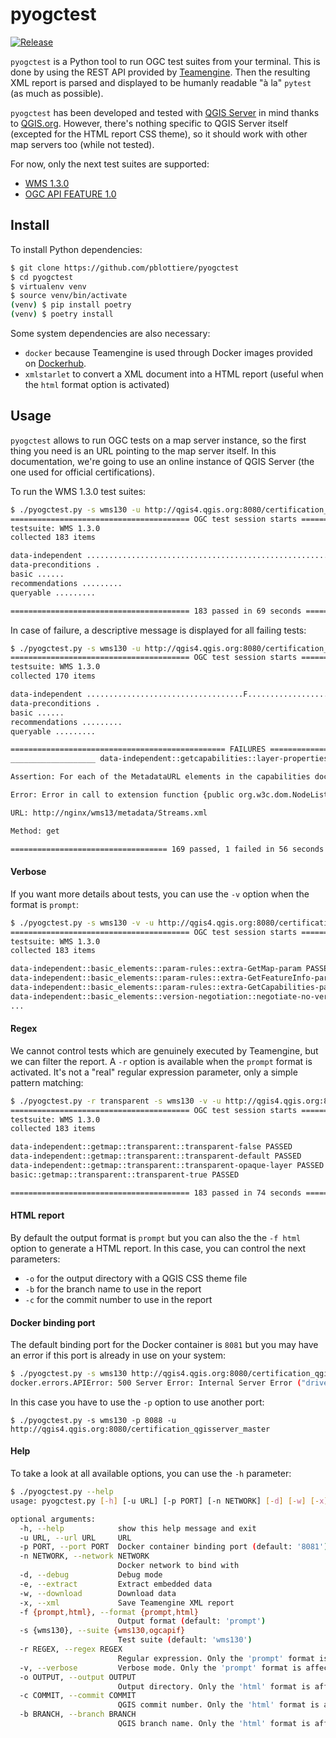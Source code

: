 # pyogctest

[![Release](https://img.shields.io/badge/release-1.1.3-green.svg)](https://github.com/pblottiere/pyogctest/releases)

`pyogctest` is a Python tool to run OGC test suites from your terminal. This is
done by using the REST API provided by
[Teamengine](http://opengeospatial.github.io/teamengine/#). Then the resulting
XML report is parsed and displayed to be humanly readable "à la" `pytest` (as
much as possible).

`pyogctest` has been developed and tested with [QGIS
Server](https://docs.qgis.org/3.10/en/docs/server_manual/index.html) in mind
thanks to [QGIS.org](https://www.qgis.org/en/site/). However, there's nothing
specific to QGIS Server itself (excepted for the HTML report CSS theme), so it
should work with other map servers too (while not tested).

For now, only the next test suites are supported:

- [WMS 1.3.0](http://cite.opengeospatial.org/teamengine/about/wms/1.3.0/site/wms-1_3_0-ats.html)
- [OGC API FEATURE 1.0](https://www.ogc.org/standards/ogcapi-features)


## Install

To install Python dependencies:

```` bash
$ git clone https://github.com/pblottiere/pyogctest
$ cd pyogctest
$ virtualenv venv
$ source venv/bin/activate
(venv) $ pip install poetry
(venv) $ poetry install
````

Some system dependencies are also necessary:

- `docker` because Teamengine is used through Docker images provided on
  [Dockerhub](https://hub.docker.com/u/ogccite).
- `xmlstarlet` to convert a XML document into a HTML report (useful when the
  `html` format option is activated)


## Usage

`pyogctest` allows to run OGC tests on a map server instance, so the first
thing you need is an URL pointing to the map server itself. In this
documentation, we're going to use an online instance of QGIS Server (the one
used for official certifications).

To run the WMS 1.3.0 test suites:

```` bash
$ ./pyogctest.py -s wms130 -u http://qgis4.qgis.org:8080/certification_qgisserver_master
======================================== OGC test session starts =========================================
testsuite: WMS 1.3.0
collected 183 items

data-independent ...................................................................................................................................................................
data-preconditions .
basic ......
recommendations .........
queryable .........

======================================== 183 passed in 69 seconds ========================================
````

In case of failure, a descriptive message is displayed for all failing tests:

```` bash
$ ./pyogctest.py -s wms130 -u http://qgis4.qgis.org:8080/certification_qgisserver_master
======================================== OGC test session starts =========================================
testsuite: WMS 1.3.0
collected 170 items

data-independent ...................................F..................................................................................................................
data-preconditions .
basic ......
recommendations .........
queryable .........

================================================ FAILURES ================================================
___________________ data-independent::getcapabilities::layer-properties::metadataurls ____________________

Assertion: For each of the MetadataURL elements in the capabilities document, the MIME-type returned by the resource is the same as the Format element.

Error: Error in call to extension function {public org.w3c.dom.NodeList com.occamlab.te.TECore.request(org.w3c.dom.Document,java.lang.String) throws java.lang.Throwable}: Exception in extension function java.lang.RuntimeException: Parser {http://www.occamlab.com/te/parsers}HTTPParser threw an exception.

URL: http://nginx/wms13/metadata/Streams.xml

Method: get

=================================== 169 passed, 1 failed in 56 seconds ===================================
````


#### Verbose

If you want more details about tests, you can use the `-v` option when the
format is `prompt`:

```` bash
$ ./pyogctest.py -s wms130 -v -u http://qgis4.qgis.org:8080/certification_qgisserver_master
======================================== OGC test session starts =========================================
testsuite: WMS 1.3.0
collected 183 items

data-independent::basic_elements::param-rules::extra-GetMap-param PASSED
data-independent::basic_elements::param-rules::extra-GetFeatureInfo-param PASSED
data-independent::basic_elements::param-rules::extra-GetCapabilities-param PASSED
data-independent::basic_elements::version-negotiation::negotiate-no-version PASSED
...
````


#### Regex

We cannot control tests which are genuinely executed by Teamengine, but we can
filter the report. A `-r` option is available when the `prompt` format is
activated. It's not a "real" regular expression parameter, only a simple
pattern matching:

```` bash
$ ./pyogctest.py -r transparent -s wms130 -v -u http://qgis4.qgis.org:8080/certification_qgisserver_master
======================================== OGC test session starts =========================================
testsuite: WMS 1.3.0
collected 183 items

data-independent::getmap::transparent::transparent-false PASSED
data-independent::getmap::transparent::transparent-default PASSED
data-independent::getmap::transparent::transparent-opaque-layer PASSED
basic::getmap::transparent::transparent-true PASSED

======================================== 183 passed in 74 seconds ========================================
````


#### HTML report

By default the output format is `prompt` but you can also the the `-f html`
option to generate a HTML report. In this case, you can control the next
parameters:

- `-o` for the output directory with a QGIS CSS theme file
- `-b` for the branch name to use in the report
- `-c` for the commit number to use in the report


#### Docker binding port

The default binding port for the Docker container is `8081` but you may have an
error if this port is already in use on your system:

```` bash
$ ./pyogctest.py -s wms130 http://qgis4.qgis.org:8080/certification_qgisserver_master
docker.errors.APIError: 500 Server Error: Internal Server Error ("driver failed programming external connectivity on endpoint pyogctest: Error starting userland proxy: listen tcp 0.0.0.0:8081: bind: address already in use")
````

In this case you have to use the `-p` option to use another port:

````
$ ./pyogctest.py -s wms130 -p 8088 -u http://qgis4.qgis.org:8080/certification_qgisserver_master
````


#### Help

To take a look at all available options, you can use the `-h` parameter:

```` bash
$ ./pyogctest.py --help
usage: pyogctest.py [-h] [-u URL] [-p PORT] [-n NETWORK] [-d] [-w] [-x] [-f {prompt,html}] [-s {wms130}] [-r REGEX] [-v] [-o OUTPUT] [-c COMMIT] [-b BRANCH]

optional arguments:
  -h, --help            show this help message and exit
  -u URL, --url URL     URL
  -p PORT, --port PORT  Docker container binding port (default: '8081')
  -n NETWORK, --network NETWORK
                        Docker network to bind with
  -d, --debug           Debug mode
  -e, --extract         Extract embedded data
  -w, --download        Download data
  -x, --xml             Save Teamengine XML report
  -f {prompt,html}, --format {prompt,html}
                        Output format (default: 'prompt')
  -s {wms130}, --suite {wms130,ogcapif}
                        Test suite (default: 'wms130')
  -r REGEX, --regex REGEX
                        Regular expression. Only the 'prompt' format is affected by this option
  -v, --verbose         Verbose mode. Only the 'prompt' format is affected by this option
  -o OUTPUT, --output OUTPUT
                        Output directory. Only the 'html' format is affected by this option (default: '/home/pblottiere/devel/perso/pyogctest/teamengine')
  -c COMMIT, --commit COMMIT
                        QGIS commit number. Only the 'html' format is affected by this option (default: None)
  -b BRANCH, --branch BRANCH
                        QGIS branch name. Only the 'html' format is affected by this option (default: 'master')
````

